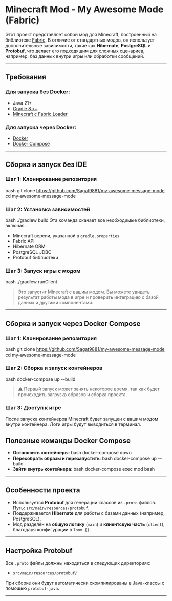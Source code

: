 # Minecraft Mod - My Awesome Mode (Fabric)

Этот проект представляет собой мод для Minecraft, построенный на библиотеке [Fabric](https://fabricmc.net/). В отличие от стандартных модов, он использует дополнительные зависимости, такие как **Hibernate**, **PostgreSQL** и **Protobuf**, что делает его подходящим для сложных сценариев, например, баз данных внутри игры или обработки сообщений.

---

## Требования

### Для запуска без Docker:

- Java 21+
- [Gradle 8.x+](https://gradle.org/install/)
- [Minecraft с Fabric Loader](https://fabricmc.net/use/)

### Для запуска через Docker:

- [Docker](https://www.docker.com/)
- [Docker Compose](https://docs.docker.com/compose/)

---

## Сборка и запуск без IDE

### Шаг 1: Клонирование репозитория
bash git clone https://github.com/Sagat9881/my-awesome-message-mode cd my-awesome-message-mode
### Шаг 2: Установка зависимостей
bash ./gradlew build
Эта команда скачает все необходимые библиотеки, включая:
- Minecraft версии, указанной в `gradle.properties`
- Fabric API
- Hibernate ORM
- PostgreSQL JDBC
- Protobuf библиотеки

### Шаг 3: Запуск игры с модом
bash ./gradlew runClient
> Это запустит Minecraft с вашим модом. Вы можете увидеть результат работы мода в игре и проверить интеграцию с базой данных и другими компонентами.

---

## Сборка и запуск через Docker Compose

### Шаг 1: Клонирование репозитория
bash git clone https://github.com/Sagat9881/my-awesome-message-mode cd my-awesome-message-mode
### Шаг 2: Сборка и запуск контейнеров
bash docker-compose up --build
> ⚠️ Первый запуск может занять некоторое время, так как будет происходить загрузка образов и сборка проекта.

### Шаг 3: Доступ к игре

После запуска контейнеров Minecraft будет запущен с вашим модом внутри контейнера. Логи игры будут выводиться в терминал.
## Полезные команды Docker Compose

- **Остановить контейнеры**:
  bash docker-compose down
- **Пересобрать образы и перезапустить**:
  bash docker-compose up --build
- **Зайти внутрь контейнера**:
  bash docker-compose exec mod bash
---

## Особенности проекта

- Используется **Protobuf** для генерации классов из `.proto` файлов. Путь: `src/main/resources/protobuf`.
- Поддерживается **Hibernate** для работы с базами данных (например, PostgreSQL).
- Мод разделён на **общую логику** (`main`) и **клиентскую часть** (`client`), благодаря конфигурации в `loom {}`.

---

## Настройка Protobuf

Все `.proto` файлы должны находиться в следующих директориях:

- `src/main/resources/protobuf/`

При сборке они будут автоматически скомпилированы в Java-классы с помощью `protobuf-java`.

---
